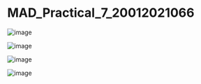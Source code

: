 # MAD_Practical_7_20012021066

![image](https://user-images.githubusercontent.com/110805993/200369099-49e2e47f-f958-4bd9-9a87-e343ec25f588.png)

![image](https://user-images.githubusercontent.com/110805993/200369136-251d7e7f-be41-423d-8bcc-6bb773e6898a.png)

![image](https://user-images.githubusercontent.com/110805993/200369169-baa170a6-3eea-4b66-a184-c17299ff131f.png)

![image](https://user-images.githubusercontent.com/110805993/200369198-de69c08f-4880-465a-9ea9-316fc4b6487e.png)
